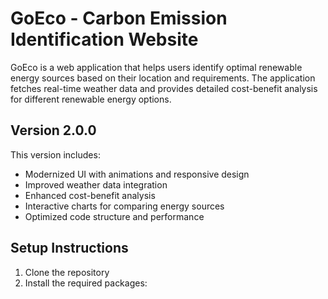 # GoEco - Carbon Emission Identification Website

GoEco is a web application that helps users identify optimal renewable energy sources based on their location and requirements. The application fetches real-time weather data and provides detailed cost-benefit analysis for different renewable energy options.

## Version 2.0.0

This version includes:
- Modernized UI with animations and responsive design
- Improved weather data integration
- Enhanced cost-benefit analysis
- Interactive charts for comparing energy sources
- Optimized code structure and performance

## Setup Instructions

1. Clone the repository
2. Install the required packages:

